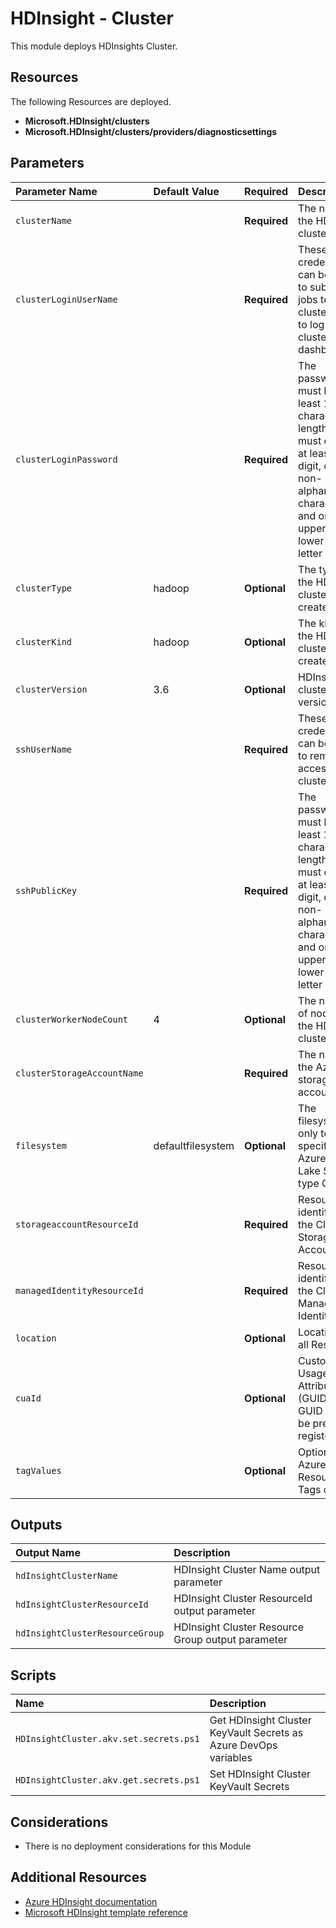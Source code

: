 # HDInsight - Cluster

This module deploys HDInsights Cluster.

## Resources

The following Resources are deployed.

+ **Microsoft.HDInsight/clusters**
+ **Microsoft.HDInsight/clusters/providers/diagnosticsettings**

## Parameters

| Parameter Name | Default Value | Required | Description |
| :-             | :-            | :-       |:-           |
| `clusterName` || **Required** | The name of the HDInsight cluster
| `clusterLoginUserName` || **Required** | These credentials can be used to submit jobs to the cluster and to log into cluster dashboards
| `clusterLoginPassword` || **Required** | The password must be at least 10 characters in length and must contain at least one digit, one non-alphanumeric character, and one upper or lower case letter
| `clusterType` | hadoop | **Optional** | The type of the HDInsight cluster to create
| `clusterKind ` | hadoop | **Optional** | The kind of the HDInsight cluster to create
| `clusterVersion` | 3.6 | **Optional** |  HDInsight cluster version
| `sshUserName` || **Required** | These credentials can be used to remotely access the cluster
| `sshPublicKey` || **Required** | The password must be at least 10 characters in length and must contain at least one digit, one non-alphanumeric character, and one upper or lower case letter 
| `clusterWorkerNodeCount` | 4 | **Optional** | The number of nodes in the HDInsight cluster
| `clusterStorageAccountName` || **Required** | The name of the Azure storage account
| `filesystem` | defaultfilesystem | **Optional** | The filesystem, only to be specified for Azure Data Lake Storage type Gen 2
| `storageaccountResourceId` || **Required** | Resource identifier of the Cluster Storage Account
| `managedIdentityResourceId` || **Required** | Resource identifier of the Cluster Managed Identity
| `location` || **Optional** | Location for all Resources
| `cuaId` || **Optional** | Customer Usage Attribution Id (GUID). This GUID must be previously registered
| `tagValues` || **Optional** | Optional. Azure Resource Tags object

## Outputs

| Output Name | Description |
| :-          | :-          |
| `hdInsightClusterName` |  HDInsight Cluster Name output parameter
| `hdInsightClusterResourceId` | HDInsight Cluster ResourceId output parameter
| `hdInsightClusterResourceGroup` | HDInsight Cluster Resource Group output parameter

## Scripts

| Name | Description |
| :-   | :-          |
| `HDInsightCluster.akv.set.secrets.ps1` | Get HDInsight Cluster KeyVault Secrets as Azure DevOps variables
| `HDInsightCluster.akv.get.secrets.ps1` | Set HDInsight Cluster KeyVault Secrets

## Considerations

+ There is no deployment considerations for this Module

## Additional Resources

+ [Azure HDInsight documentation](https://docs.microsoft.com/en-us/azure/hdinsight/)
+ [Microsoft HDInsight template reference](https://docs.microsoft.com/en-us/azure/templates/microsoft.hdinsight/allversions)

